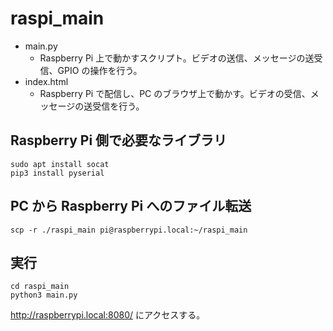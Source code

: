 # raspi_main

- main.py
  - Raspberry Pi 上で動かすスクリプト。ビデオの送信、メッセージの送受信、GPIO の操作を行う。
- index.html
  - Raspberry Pi で配信し、PC のブラウザ上で動かす。ビデオの受信、メッセージの送受信を行う。

## Raspberry Pi 側で必要なライブラリ

```
sudo apt install socat
pip3 install pyserial
```

## PC から Raspberry Pi へのファイル転送

```
scp -r ./raspi_main pi@raspberrypi.local:~/raspi_main
```

## 実行

```
cd raspi_main
python3 main.py
```

http://raspberrypi.local:8080/ にアクセスする。
